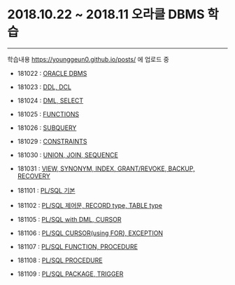 # 2018.10.22 ~ 2018.11    오라클 DBMS 학습
<hr>

학습내용 https://younggeun0.github.io/posts/ 에 업로드 중

- 181022 : [ORACLE DBMS](https://younggeun0.github.io/oracle-%EC%A0%95%EB%A6%AC-01/)

- 181023 : [DDL, DCL](https://younggeun0.github.io/oracle-%EC%A0%95%EB%A6%AC-02/)

- 181024 : [DML, SELECT](https://younggeun0.github.io/oracle-%EC%A0%95%EB%A6%AC-03/)

- 181025 : [FUNCTIONS](https://younggeun0.github.io/oracle-%EC%A0%95%EB%A6%AC-04/)

- 181026 : [SUBQUERY](https://younggeun0.github.io/oracle-%EC%A0%95%EB%A6%AC-05/)

- 181029 : [CONSTRAINTS](https://younggeun0.github.io/oracle-%EC%A0%95%EB%A6%AC-06/)

- 181030 : [UNION, JOIN, SEQUENCE](https://younggeun0.github.io/oracle-%EC%A0%95%EB%A6%AC-07/)

- 181031 : [VIEW, SYNONYM, INDEX, GRANT/REVOKE, BACKUP, RECOVERY](https://younggeun0.github.io/oracle-%EC%A0%95%EB%A6%AC-08/)

- 181101 : [PL/SQL 기본](https://younggeun0.github.io/oracle-%EC%A0%95%EB%A6%AC-09/)

- 181102 : [PL/SQL 제어문, RECORD type, TABLE type](https://younggeun0.github.io/oracle-%EC%A0%95%EB%A6%AC-10/)

- 181105 : [PL/SQL with DML, CURSOR](https://younggeun0.github.io/oracle-%EC%A0%95%EB%A6%AC-11/)

- 181106 : [PL/SQL CURSOR(using FOR), EXCEPTION](https://younggeun0.github.io/oracle-%EC%A0%95%EB%A6%AC-12/)

- 181107 : [PL/SQL FUNCTION, PROCEDURE](https://younggeun0.github.io/oracle-%EC%A0%95%EB%A6%AC-13/)

- 181108 : [PL/SQL PROCEDURE](https://younggeun0.github.io/oracle-%EC%A0%95%EB%A6%AC-14/)

- 181109 : [PL/SQL PACKAGE, TRIGGER](https://younggeun0.github.io/oracle-%EC%A0%95%EB%A6%AC-15/)
